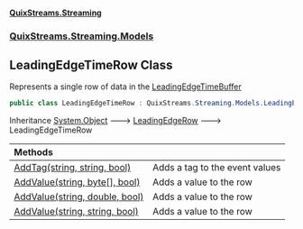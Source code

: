 #### [QuixStreams.Streaming](index.md 'index')
### [QuixStreams.Streaming.Models](QuixStreams.Streaming.Models.md 'QuixStreams.Streaming.Models')

## LeadingEdgeTimeRow Class

Represents a single row of data in the [LeadingEdgeTimeBuffer](LeadingEdgeTimeBuffer.md 'QuixStreams.Streaming.Models.LeadingEdgeTimeBuffer')

```csharp
public class LeadingEdgeTimeRow : QuixStreams.Streaming.Models.LeadingEdgeRow
```

Inheritance [System.Object](https://docs.microsoft.com/en-us/dotnet/api/System.Object 'System.Object') &#129106; [LeadingEdgeRow](LeadingEdgeRow.md 'QuixStreams.Streaming.Models.LeadingEdgeRow') &#129106; LeadingEdgeTimeRow

| Methods | |
| :--- | :--- |
| [AddTag(string, string, bool)](LeadingEdgeTimeRow.AddTag(string,string,bool).md 'QuixStreams.Streaming.Models.LeadingEdgeTimeRow.AddTag(string, string, bool)') | Adds a tag to the event values |
| [AddValue(string, byte[], bool)](LeadingEdgeTimeRow.AddValue(string,byte[],bool).md 'QuixStreams.Streaming.Models.LeadingEdgeTimeRow.AddValue(string, byte[], bool)') | Adds a value to the row |
| [AddValue(string, double, bool)](LeadingEdgeTimeRow.AddValue(string,double,bool).md 'QuixStreams.Streaming.Models.LeadingEdgeTimeRow.AddValue(string, double, bool)') | Adds a value to the row |
| [AddValue(string, string, bool)](LeadingEdgeTimeRow.AddValue(string,string,bool).md 'QuixStreams.Streaming.Models.LeadingEdgeTimeRow.AddValue(string, string, bool)') | Adds a value to the row |
